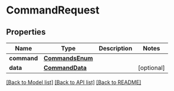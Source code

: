# CommandRequest

## Properties
Name | Type | Description | Notes
------------ | ------------- | ------------- | -------------
**command** | [**CommandsEnum**](CommandsEnum.md) |  | 
**data** | [**CommandData**](CommandData.md) |  | [optional] 

[[Back to Model list]](../README.md#documentation-for-models) [[Back to API list]](../README.md#documentation-for-api-endpoints) [[Back to README]](../README.md)


